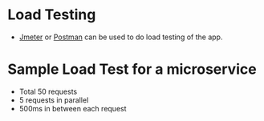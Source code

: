 # Load Testing
- [Jmeter](https://jmeter.apache.org) or [Postman](https://speedscale.com/postman-load-test-tutorial/) can be used to do load testing of the app.

# Sample Load Test for a microservice
- Total 50 requests
- 5 requests in parallel
- 500ms in between each request